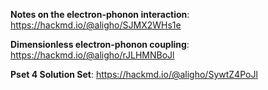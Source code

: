 **Notes on the electron-phonon interaction**: https://hackmd.io/@aligho/SJMX2WHs1e

**Dimensionless electron-phonon coupling**: https://hackmd.io/@aligho/rJLHMNBoJl

**Pset 4 Solution Set**: https://hackmd.io/@aligho/SywtZ4PoJl

